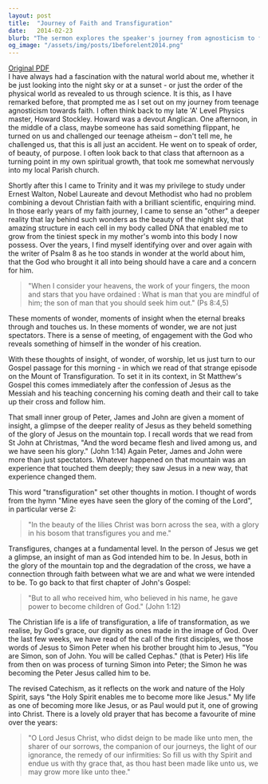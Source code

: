```yaml
---
layout: post
title:  "Journey of Faith and Transfiguration"
date:   2014-02-23
blurb: "The sermon explores the speaker's journey from agnosticism to faith, driven by a fascination with the natural world and science. It discusses the concept of 'transfiguration', using the biblical story of Jesus' transfiguration as a metaphor for personal spiritual transformation. The sermon emphasizes the Christian life as a process of becoming more like Jesus, of growing into Christ."
og_image: "/assets/img/posts/1beforelent2014.png"
---
```

[Original PDF](/assets/pdf/1beforelent2014.pdf)    
I have always had a fascination with the natural world about me, whether it be just looking into the night sky or at a sunset - or just the order of the physical world as revealed to us through science. It is this, as I have remarked before, that prompted me as I set out on my journey from teenage agnosticism towards faith. I often think back to my late 'A' Level Physics master, Howard Stockley. Howard was a devout Anglican. One afternoon, in the middle of a class, maybe someone has said something flippant, he turned on us and challenged our teenage atheism – don't tell me, he challenged us, that this is all just an accident. He went on to speak of order, of beauty, of purpose. I often look back to that class that afternoon as a turning point in my own spiritual growth, that took me somewhat nervously into my local Parish church.

Shortly after this I came to Trinity and it was my privilege to study under Ernest Walton, Nobel Laureate and devout Methodist who had no problem combining a devout Christian faith with a brilliant scientific, enquiring mind. In those early years of my faith journey, I came to sense an "other" a deeper reality that lay behind such wonders as the beauty of the night sky, that amazing structure in each cell in my body called DNA that enabled me to grow from the tiniest speck in my mother's womb into this body I now possess. Over the years, I find myself identifying over and over again with the writer of Psalm 8 as he too stands in wonder at the world about him, that the God who brought it all into being should have a care and a concern for him.

> "When I consider your heavens, the work of your fingers, the moon and stars that you have ordained : What is man that you are mindful of him; the son of man that you should seek him out." (Ps 8:4,5)

These moments of wonder, moments of insight when the eternal breaks through and touches us. In these moments of wonder, we are not just spectators. There is a sense of meeting, of engagement with the God who reveals something of himself in the wonder of his creation.

With these thoughts of insight, of wonder, of worship, let us just turn to our Gospel passage for this morning - in which we read of that strange episode on the Mount of Transfiguration. To set it in its context, in St Matthew's Gospel this comes immediately after the confession of Jesus as the Messiah and his teaching concerning his coming death and their call to take up their cross and follow him.

That small inner group of Peter, James and John are given a moment of insight, a glimpse of the deeper reality of Jesus as they beheld something of the glory of Jesus on the mountain top. I recall words that we read from St John at Christmas, "And the word became flesh and lived among us, and we have seen his glory." (John 1:14) Again Peter, James and John were more than just spectators. Whatever happened on that mountain was an experience that touched them deeply; they saw Jesus in a new way, that experience changed them.

This word "transfiguration" set other thoughts in motion. I thought of words from the hymn "Mine eyes have seen the glory of the coming of the Lord", in particular verse 2:

> "In the beauty of the lilies
Christ was born across the sea,
with a glory in his bosom
that transfigures you and me."

Transfigures, changes at a fundamental level. In the person of Jesus we get a glimpse, an insight of man as God intended him to be. In Jesus, both in the glory of the mountain top and the degradation of the cross, we have a connection through faith between what we are and what we were intended to be. To go back to that first chapter of John's Gospel:

> "But to all who received him, who believed in his name, he gave power to become children of God." (John 1:12)

The Christian life is a life of transfiguration, a life of transformation, as we realise, by God's grace, our dignity as ones made in the image of God. Over the last few weeks, we have read of the call of the first disciples, we those words of Jesus to Simon Peter when his brother brought him to Jesus, "You are Simon, son of John. You will be called Cephas." (that is Peter) His life from then on was process of turning Simon into Peter; the Simon he was becoming the Peter Jesus called him to be.

The revised Catechism, as it reflects on the work and nature of the Holy Spirit, says "the Holy Spirit enables me to become more like Jesus." My life as one of becoming more like Jesus, or as Paul would put it, one of growing into Christ. There is a lovely old prayer that has become a favourite of mine over the years:

> "O Lord Jesus Christ, who didst deign to be made like unto men, the sharer of our sorrows, the companion of our journeys, the light of our ignorance, the remedy of our infirmities: So fill us with thy Spirit and endue us with thy grace that, as thou hast been made like unto us, we may grow more like unto thee."
